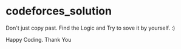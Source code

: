 # codeforces_solution

Don't just copy past. Find the Logic and Try to sove it by yourself. :)


Happy Coding.
Thank You
